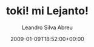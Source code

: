 ---
title: 'toki! mi Lejanto!'
posts: 5
hash: 't978'
author: 'Leandro Silva Abreu'
date: 2009-01-09T18:52:00+00:00
sources:
  - http://forums.tokipona.org/viewtopic.php%3Ft=978.html
---